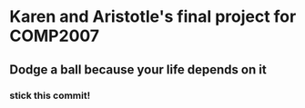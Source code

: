 # Karen and Aristotle's final project for COMP2007

## Dodge a ball because your life depends on it

### stick this commit!